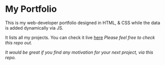 # My Portfolio

This is my web-developer portfolio designed in HTML, & CSS while the data is added dynamically via JS.

It lists all my projects.
You can check it live [here](https://kk-kuldeep.github.io/MY_PORTFOLIO/)
_Please feel free to check this repo out._

_It would be great if you find any motivation for your next project, via this repo._
